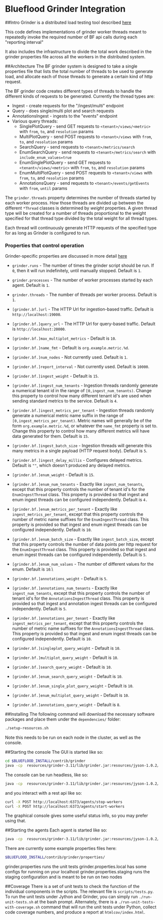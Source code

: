 # Blueflood Grinder Integration
##Intro
Grinder is a distributed load testing tool described [here](http://grinder.sourceforge.net/g3/getting-started.html)

This code defines implementations of grinder worker threads meant to repeatedly invoke the required number of BF api calls during each "reporting interval"

It also includes the infrastructure to divide the total work described in the grinder properties file across all the workers in the distributed system.

##Architecture
The BF grinder system is designed to take a single properties file that lists the total number of threads to be used to generate load, and allocate each of those threads to generate a certain kind of http request.

The BF grinder code creates different types of threads to handle the different kinds of requests
to be generated.  Currently the thread types are:

* Ingest - create requests for the  "/ingest/multi" endpoint
* Query - does single/multi plot and search requests
* AnnotationsIngest - ingests to the "events" endpoint
* Various query threads:
  * SinglePlotQuery - send GET requests to `<tenant>/views/<metric>` with `from`, `to`, and `resolution` params
  * MultiPlotQuery - send POST requests to `<tenant>/views` with `from`, `to`, and `resolution` params
  * SearchQuery - send requests to `<tenant>/metrics/search`
  * EnumSearchQuery - send requests to `<tenant>/metrics/search` with `include_enum_values=true`
  * EnumSinglePlotQuery - send GET requests to `<tenant>/views/<metric>` with `from`, `to`, and `resolution` params
  * EnumMultiPlotQuery - send POST requests to `<tenant>/views` with `from`, `to`, and `resolution` params
  * AnnotationsQuery - send requests to `<tenant>/events/getEvents` with `from`, `until` params

The `grinder.threads` property determines the number of threads started by each worker process.
How those threads are divided up between the different `*Thread` classes is determined by _weight_ properties.
A given thread type will be created for a number of threads proportional to the weight specified for that thread type divided by the total weight for all thread types.

Each thread will continuously generate HTTP requests of the specified type for as long as Grinder is configured to run.

### Properties that control operation

Grinder-specific properties are discussed in more detail [here](http://grinder.sourceforge.net/g3/properties.html)

* `grinder.runs` - The number of times the grinder script should be run. If `0`, then it will run indefinitely, until manually stopped. Default is `1`.
* `grinder.processes` - The number of worker processes started by each agent. Default is `1`.
* `grinder.threads` - The number of threads per worker process. Default is `1`.
* `[grinder.bf.]url` - The HTTP Url for ingestion-based traffic. Default is `http://localhost:19000`.
* `[grinder.bf.]query_url` - The HTTP Url for query-based traffic. Default is `http://localhost:20000`.
* `[grinder.bf.]max_multiplot_metrics` - Default is `10`.
* `[grinder.bf.]name_fmt` - Default is `org.example.metric.%d`.
* `[grinder.bf.]num_nodes` - Not currently used. Default is `1`.
* `[grinder.bf.]report_interval` - Not currently used. Default is `10000`.

* `[grinder.bf.]ingest_weight` - Default is `15`.
* `[grinder.bf.]ingest_num_tenants` - Ingestion threads randomly generate a numerical tenant id in the range of `[0,ingest_num_tenants)`. Change this property to control how many different tenant id's are used when sending standard metrics to the service. Default is `4`.
* `[grinder.bf.]ingest_metrics_per_tenant` - Ingestion threads randomly generate a numerical metric name suffix in the range of `[0,ingest_metrics_per_tenant)`. Metric names will generally be of the form `org.example.metric.%d`, or whatever the `name_fmt` property is set to. Change this property to control how many different metrics will have data generated for them. Default is `15`.
* `[grinder.bf.]ingest_batch_size` - Ingestion threads will generate this many metrics in a single payload (HTTP request body). Default is `5`.
* `[grinder.bf.]ingest_delay_millis` - Configures delayed metrics. Default is `""`, which doesn't produced any delayed metrics.

* `[grinder.bf.]enum_weight` - Default is `15`.
* `[grinder.bf.]enum_num_tenants` - Exactly like `ingest_num_tenants`, except that this property controls the number of tenant id's for the `EnumIngestThread` class. This property is provided so that ingest and enum ingest threads can be configured independently. Default is `4.`
* `[grinder.bf.]enum_metrics_per_tenant` - Exactly like `ingest_metrics_per_tenant`, except that this property controls the number of metric name suffixes for the `EnumIngestThread` class. This property is provided so that ingest and enum ingest threads can be configured independently. Default is `10`.
* `[grinder.bf.]enum_batch_size` - Exactly like `ingest_batch_size`, except that this property controls the number of data points per http request for the `EnumIngestThread` class. This property is provided so that ingest and enum ingest threads can be configured independently. Default is `5`.
* `[grinder.bf.]enum_num_values` - The number of different values for the enum. Default is `10`.\

* `[grinder.bf.]annotations_weight` - Default is `5`.
* `[grinder.bf.]annotations_num_tenants` - Exactly like `ingest_num_tenants`, except that this property controls the number of tenant id's for the `AnnotationsIngestThread` class. This property is provided so that ingest and annotation ingest threads can be configured independently. Default is `5`.
* `[grinder.bf.]annotations_per_tenant` - Exactly like `ingest_metrics_per_tenant`, except that this property controls the number of metric name suffixes for the `AnnotationsIngestThread` class. This property is provided so that ingest and enum ingest threads can be configured independently. Default is `10`.

* `[grinder.bf.]singleplot_query_weight` - Default is `10`.

* `[grinder.bf.]multiplot_query_weight` - Default is `10`.

* `[grinder.bf.]search_query_weight` - Default is `10`.

* `[grinder.bf.]enum_search_query_weight` - Default is `10`.

* `[grinder.bf.]enum_single_plot_query_weight` - Default is `10`.

* `[grinder.bf.]enum_multiplot_query_weight` - Default is `10`.

* `[grinder.bf.]annotations_query_weight` - Default is `8`.



##Installing
The following command will download the necessary software packages and place them under the `dependencies/` folder:

```bash
./setup-resources.sh
```

Note this needs to be run on each node in the cluster, as well as the console.

##Starting the console
The GUI is started like so:
```bash
cd $BLUEFLOOD_INSTALL/contrib/grinder
java -cp  resources/grinder-3.11/lib/grinder.jar:resources/jyson-1.0.2/lib/jyson-1.0.2.jar net.grinder.Console
```
The console can be run headless, like so:
```bash
java -cp  resources/grinder-3.11/lib/grinder.jar:resources/jyson-1.0.2/lib/jyson-1.0.2.jar net.grinder.Console -headless
```

and you interact with a rest api like so:
```bash
curl -X POST http://localhost:6373/agents/stop-workers
curl -X POST http://localhost:6373/agents/start-workers
```
The graphical console gives some useful status info, so you may prefer using that.


##Starting the agents
Each agent is started like so:
```bash
java -cp  resources/grinder-3.11/lib/grinder.jar:resources/jyson-1.0.2/lib/jyson-1.0.2.jar net.grinder.Grinder $GRINDER_PROPERTIES_FILE
```
There are currently some example properties files here:
```bash
$BLUEFLOOD_INSTALL/contrib/grinder/properties/
```

grinder.properties runs the unit tests
grinder.properties.local has some configs for running on your localhost
grinder.properties.staging runs the staging configuration and is meant to be run on two nodes

##Coverage
There is a set of unit tests to check the function of the individual components in the scripts.
The relevant file is `scripts/tests.py`.
To run the unit tests under Jython and Grinder, you can simply run `./run-unit-tests.sh` at the bash prompt.
Alternately, there is a `./run-unit-tests-with-coverage.sh` command that will run the unit tests under Python, collect code coverage numbers, and produce a report at `htmlcov/index.html`.
